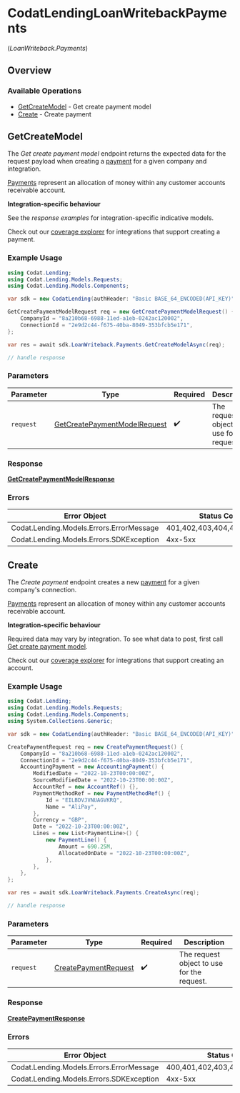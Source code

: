 # CodatLendingLoanWritebackPayments
(*LoanWriteback.Payments*)

## Overview

### Available Operations

* [GetCreateModel](#getcreatemodel) - Get create payment model
* [Create](#create) - Create payment

## GetCreateModel

The *Get create payment model* endpoint returns the expected data for the request payload when creating a [payment](https://docs.codat.io/lending-api#/schemas/Payment) for a given company and integration.

[Payments](https://docs.codat.io/lending-api#/schemas/Payment) represent an allocation of money within any customer accounts receivable account.

**Integration-specific behaviour**

See the *response examples* for integration-specific indicative models.

Check out our [coverage explorer](https://knowledge.codat.io/supported-features/accounting?view=tab-by-data-type&dataType=payments) for integrations that support creating a payment.


### Example Usage

```csharp
using Codat.Lending;
using Codat.Lending.Models.Requests;
using Codat.Lending.Models.Components;

var sdk = new CodatLending(authHeader: "Basic BASE_64_ENCODED(API_KEY)");

GetCreatePaymentModelRequest req = new GetCreatePaymentModelRequest() {
    CompanyId = "8a210b68-6988-11ed-a1eb-0242ac120002",
    ConnectionId = "2e9d2c44-f675-40ba-8049-353bfcb5e171",
};

var res = await sdk.LoanWriteback.Payments.GetCreateModelAsync(req);

// handle response
```

### Parameters

| Parameter                                                                             | Type                                                                                  | Required                                                                              | Description                                                                           |
| ------------------------------------------------------------------------------------- | ------------------------------------------------------------------------------------- | ------------------------------------------------------------------------------------- | ------------------------------------------------------------------------------------- |
| `request`                                                                             | [GetCreatePaymentModelRequest](../../Models/Requests/GetCreatePaymentModelRequest.md) | :heavy_check_mark:                                                                    | The request object to use for the request.                                            |

### Response

**[GetCreatePaymentModelResponse](../../Models/Requests/GetCreatePaymentModelResponse.md)**

### Errors

| Error Object                             | Status Code                              | Content Type                             |
| ---------------------------------------- | ---------------------------------------- | ---------------------------------------- |
| Codat.Lending.Models.Errors.ErrorMessage | 401,402,403,404,429,500,503              | application/json                         |
| Codat.Lending.Models.Errors.SDKException | 4xx-5xx                                  | */*                                      |


## Create

The *Create payment* endpoint creates a new [payment](https://docs.codat.io/lending-api#/schemas/Payment) for a given company's connection.

[Payments](https://docs.codat.io/lending-api#/schemas/Payment) represent an allocation of money within any customer accounts receivable account.

**Integration-specific behaviour**

Required data may vary by integration. To see what data to post, first call [Get create payment model](https://docs.codat.io/lending-api#/operations/get-create-payments-model).

Check out our [coverage explorer](https://knowledge.codat.io/supported-features/accounting?view=tab-by-data-type&dataType=payments) for integrations that support creating an account.


### Example Usage

```csharp
using Codat.Lending;
using Codat.Lending.Models.Requests;
using Codat.Lending.Models.Components;
using System.Collections.Generic;

var sdk = new CodatLending(authHeader: "Basic BASE_64_ENCODED(API_KEY)");

CreatePaymentRequest req = new CreatePaymentRequest() {
    CompanyId = "8a210b68-6988-11ed-a1eb-0242ac120002",
    ConnectionId = "2e9d2c44-f675-40ba-8049-353bfcb5e171",
    AccountingPayment = new AccountingPayment() {
        ModifiedDate = "2022-10-23T00:00:00Z",
        SourceModifiedDate = "2022-10-23T00:00:00Z",
        AccountRef = new AccountRef() {},
        PaymentMethodRef = new PaymentMethodRef() {
            Id = "EILBDVJVNUAGVKRQ",
            Name = "AliPay",
        },
        Currency = "GBP",
        Date = "2022-10-23T00:00:00Z",
        Lines = new List<PaymentLine>() {
            new PaymentLine() {
                Amount = 690.25M,
                AllocatedOnDate = "2022-10-23T00:00:00Z",
            },
        },
    },
};

var res = await sdk.LoanWriteback.Payments.CreateAsync(req);

// handle response
```

### Parameters

| Parameter                                                             | Type                                                                  | Required                                                              | Description                                                           |
| --------------------------------------------------------------------- | --------------------------------------------------------------------- | --------------------------------------------------------------------- | --------------------------------------------------------------------- |
| `request`                                                             | [CreatePaymentRequest](../../Models/Requests/CreatePaymentRequest.md) | :heavy_check_mark:                                                    | The request object to use for the request.                            |

### Response

**[CreatePaymentResponse](../../Models/Requests/CreatePaymentResponse.md)**

### Errors

| Error Object                             | Status Code                              | Content Type                             |
| ---------------------------------------- | ---------------------------------------- | ---------------------------------------- |
| Codat.Lending.Models.Errors.ErrorMessage | 400,401,402,403,404,429,500,503          | application/json                         |
| Codat.Lending.Models.Errors.SDKException | 4xx-5xx                                  | */*                                      |

